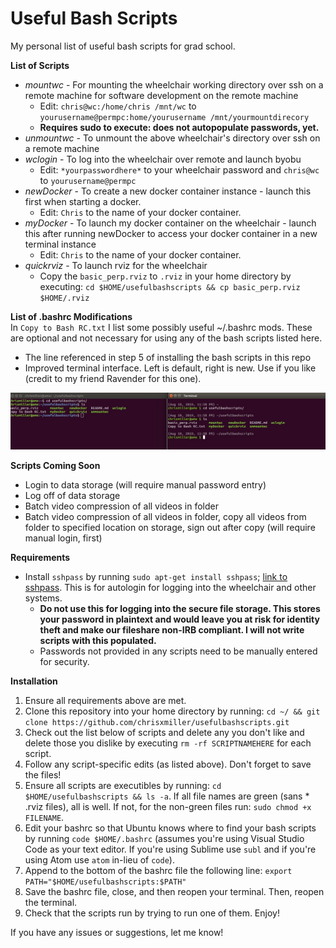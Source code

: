 # Useful Bash Scripts 
My personal list of useful bash scripts for grad school. 

 **List of Scripts** 
* *mountwc*   - For mounting the wheelchair working directory over ssh on a remote machine for software development on the remote machine
  * Edit: `chris@wc:/home/chris /mnt/wc` to `yourusername@permpc:home/yourusername /mnt/yourmountdirecory`
  * **Requires sudo to execute: does not autopopulate passwords, yet.**
* *unmountwc* - To unmount the above wheelchair's directory over ssh on a remote machine
* *wclogin*   - To log into the wheelchair over remote and launch byobu
  * Edit: `*yourpasswordhere*` to your wheelchair password and `chris@wc` to `yourusername@permpc`
* *newDocker* - To create a new docker container instance - launch this first when starting a docker. 
   * Edit: `Chris` to the name of your docker container. 
* *myDocker*  - To launch my docker container on the wheelchair - launch this after running newDocker to access your docker container in a new terminal instance
  * Edit: `Chris` to the name of your docker container. 
* *quickrviz* - To launch rviz for the wheelchair 
  * Copy the `basic_perp.rviz` to `.rviz` in your home directory by executing: `cd $HOME/usefulbashscripts && cp basic_perp.rviz $HOME/.rviz`
  
**List of .bashrc Modifications**\
In `Copy to Bash RC.txt` I list some possibly useful ~/.bashrc mods. These are optional and not necessary for using any of the bash scripts listed here. 
* The line referenced in step 5 of installing the bash scripts in this repo
* Improved terminal interface. Left is default, right is new. Use if you like (credit to my friend Ravender for this one).

![Improved Terminal Interface](SideBySide.jpg)

**Scripts Coming Soon**
* Login to data storage (will require manual password entry)
* Log off of data storage
* Batch video compression of all videos in folder 
* Batch video compression of all videos in folder, copy all videos from folder to specified location on storage, sign out after copy (will require manual login, first)

**Requirements** 
* Install `sshpass` by running `sudo apt-get install sshpass`; [link to sshpass](https://gist.github.com/arunoda/7790979). This is for autologin for logging into the wheelchair and other systems. 
  * **Do not use this for logging into the secure file storage. This stores your password in plaintext and would leave you at risk for identity theft and make our fileshare non-IRB compliant. I will not write scripts with this populated.**
  * Passwords not provided in any scripts need to be manually entered for security. 

**Installation**
1. Ensure all requirements above are met. 
2. Clone this repository into your home directory by running: `cd ~/ && git clone https://github.com/chrisxmiller/usefulbashscripts.git`
3. Check out the list below of scripts and delete any you don't like and delete those you dislike by executing `rm -rf SCRIPTNAMEHERE` for each script.
4. Follow any script-specific edits (as listed above). Don't forget to save the files!
5. Ensure all scripts are executibles by running: `cd $HOME/usefulbashscripts && ls -a`. If all file names are green (sans * .rviz files), all is well. If not, for the non-green files run: `sudo chmod +x FILENAME`.
4. Edit your bashrc so that Ubuntu knows where to find your bash scripts by running `code $HOME/.bashrc` (assumes you're using Visual Studio Code as your text editor. If you're using Sublime use `subl` and if you're using Atom use `atom` in-lieu of `code`). 
5. Append to the bottom of the bashrc file the following line: `export PATH="$HOME/usefulbashscripts:$PATH"`
6. Save the bashrc file, close, and then reopen your terminal. Then, reopen the terminal. 
7. Check that the scripts run by trying to run one of them. Enjoy!

If you have any issues or suggestions, let me know!
